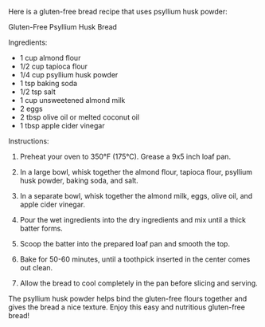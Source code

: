 Here is a gluten-free bread recipe that uses psyllium husk powder:

Gluten-Free Psyllium Husk Bread

Ingredients:
- 1 cup almond flour
- 1/2 cup tapioca flour
- 1/4 cup psyllium husk powder
- 1 tsp baking soda
- 1/2 tsp salt
- 1 cup unsweetened almond milk
- 2 eggs
- 2 tbsp olive oil or melted coconut oil
- 1 tbsp apple cider vinegar

Instructions:

1. Preheat your oven to 350°F (175°C). Grease a 9x5 inch loaf pan.

2. In a large bowl, whisk together the almond flour, tapioca flour, psyllium husk powder, baking soda, and salt.

3. In a separate bowl, whisk together the almond milk, eggs, olive oil, and apple cider vinegar.

4. Pour the wet ingredients into the dry ingredients and mix until a thick batter forms. 

5. Scoop the batter into the prepared loaf pan and smooth the top.

6. Bake for 50-60 minutes, until a toothpick inserted in the center comes out clean.

7. Allow the bread to cool completely in the pan before slicing and serving.

The psyllium husk powder helps bind the gluten-free flours together and gives the bread a nice texture. Enjoy this easy and nutritious gluten-free bread!